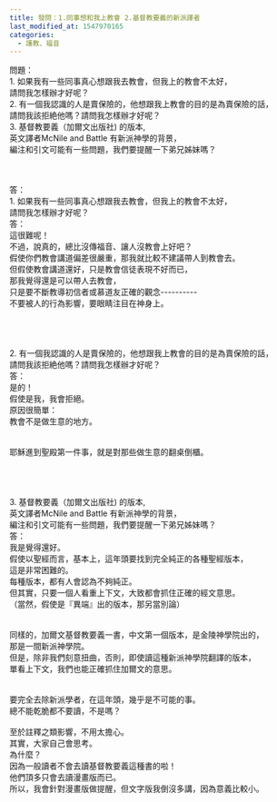 ```yaml
---
title: 發問：1.同事想和我上教會 2.基督教要義的新派譯者
last_modified_at: 1547970165
categories:
  - 護教、福音
---
```


問題：<br>1. 如果我有一些同事真心想跟我去教會，但我上的教會不太好，<br>請問我怎樣辦才好呢？ <br>2. 有一個我認識的人是賣保險的，他想跟我上教會的目的是為賣保險的話，<br>請問我該拒絶他嗎？請問我怎樣辦才好呢？<br> 3. 基督教要義（加爾文出版社) 的版本, <br>英文譯者McNile and Battle 有新派神學的背景，<br>編注和引文可能有一些問題，我們要提醒一下弟兄姊妹嗎？<br><!--more--><br><br><br>答：<br>1.	如果我有一些同事真心想跟我去教會，但我上的教會不太好，<br>請問我怎樣辦才好呢？<br>答：<br>這很難呢！<br>不過，說真的，總比沒傳福音、讓人沒教會上好吧？<br>假使你們教會講道偏差很嚴重，那我就比較不建議帶人到教會去。<br>但假使教會講道還好，只是教會信徒表現不好而已，<br>那我覺得還是可以帶人去教會，<br>只是要不斷教導初信者或慕道友正確的觀念----------<br>不要被人的行為影響，要眼睛注目在神身上。<br> <br> <br><br><br>2. 有一個我認識的人是賣保險的，他想跟我上教會的目的是為賣保險的話，<br>請問我該拒絶他嗎？請問我怎樣辦才好呢？<br>答：<br>是的！<br>假使是我，我會拒絕。<br>原因很簡單：<br>教會不是做生意的地方。<br> <br><br>耶穌進到聖殿第一件事，就是對那些做生意的翻桌倒櫃。<br> <br> <br><br><br>3. 基督教要義（加爾文出版社) 的版本, <br>英文譯者McNile and Battle 有新派神學的背景，<br>編注和引文可能有一些問題，我們要提醒一下弟兄姊妹嗎？<br>答：<br>我是覺得還好。<br>假使以聖經而言，基本上，這年頭要找到完全純正的各種聖經版本，<br>這是非常困難的。<br>每種版本，都有人會認為不夠純正。<br>但其實，只要一個人看重上下文，大致都會抓住正確的經文意思。<br>（當然，假使是『異端』出的版本，那另當別論）<br><br> <br>同樣的，加爾文基督教要義一書，中文第一個版本，是金陵神學院出的，<br>那是一間新派神學院。<br>但是，除非我們刻意扭曲，否則，即使讀這種新派神學院翻譯的版本，<br>單看上下文，我們也能正確抓住加爾文的意思。<br> <br><br>要完全去除新派學者，在這年頭，幾乎是不可能的事。<br>總不能乾脆都不要讀，不是嗎？<br> <br>至於註釋之類影響，不用太擔心。<br>其實，大家自己會思考。<br>為什麼？<br>因為一般讀者不會去讀基督教要義這種書的啦！<br>他們頂多只會去讀漫畫版而已。<br>所以，我會針對漫畫版做提醒，但文字版我倒沒多講，因為意義比較小。<br> <br> <br>
